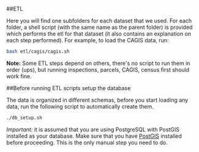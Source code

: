 ##ETL

Here you will find one subfolders for each dataset that we used. For each folder, a shell script (with the same name as the parent folder) is provided which performs the etl for that dataset (it also contains an explanation on each step performed). For example, to load the CAGIS data, run:

```bash
bash etl/cagis/cagis.sh
```

**Note:** Some ETL steps depend on others, there's no script to run them in order (ups), but running inspections, parcels, CAGIS, census first should work fine.

##Before running ETL scripts setup the database

The data is organized in different schemas, before you start loading any data, run the following script to automatically create them.

```bash
./db_setup.sh
```

*Important:* it is assumed that you are using PostgreSQL with PostGIS installed as your database. Make sure that you have [PostGIS](http://postgis.net/) installed before proceeding. This is the only manual step you need to do.
